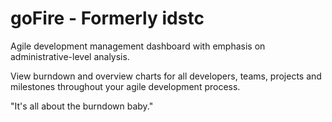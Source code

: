 # goFire - Formerly idstc

Agile development management dashboard with emphasis on administrative-level analysis.

View burndown and overview charts for all developers, teams, projects and milestones throughout your agile development process.

"It's all about the burndown baby."
